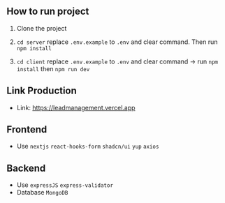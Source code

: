 ## How to run project

1. Clone the project

2. `cd server` replace `.env.example` to `.env` and clear command. Then run `npm install`

3. `cd client` replace `.env.example` to `.env` and clear command -> run `npm install` then `npm run dev`

## Link Production
- Link: https://leadmanagement.vercel.app

## Frontend
- Use `nextjs` `react-hooks-form` `shadcn/ui` `yup` `axios`

## Backend
- Use `expressJS` `express-validator`
- Database `MongoDB`